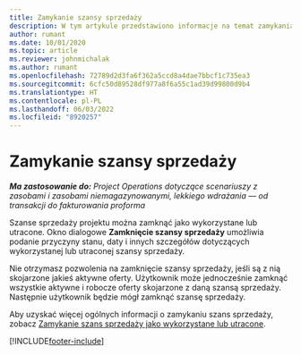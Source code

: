 ```yaml
---
title: Zamykanie szansy sprzedaży
description: W tym artykule przedstawiono informacje na temat zamykania szansy sprzedaży dla projektu.
author: rumant
ms.date: 10/01/2020
ms.topic: article
ms.reviewer: johnmichalak
ms.author: rumant
ms.openlocfilehash: 72789d2d3fa6f362a5ccd8a4dae7bbcf1c735ea3
ms.sourcegitcommit: 6cfc50d89528df977a8f6a55c1ad39d99800d9b4
ms.translationtype: HT
ms.contentlocale: pl-PL
ms.lasthandoff: 06/03/2022
ms.locfileid: "8920257"
---
```

# <a name="close-an-opportunity"></a>Zamykanie szansy sprzedaży

_**Ma zastosowanie do:** Project Operations dotyczące scenariuszy z zasobami i zasobami niemagazynowanymi, lekkiego wdrażania — od transakcji do fakturowania proforma_

Szanse sprzedaży projektu można zamknąć jako wykorzystane lub utracone. Okno dialogowe **Zamknięcie szansy sprzedaży** umożliwia podanie przyczyny stanu, daty i innych szczegółów dotyczących wykorzystanej lub utraconej szansy sprzedaży.

Nie otrzymasz pozwolenia na zamknięcie szansy sprzedaży, jeśli są z nią skojarzone jakieś aktywne oferty. Użytkownik może jednocześnie zamknąć wszystkie aktywne i robocze oferty skojarzone z daną szansą sprzedaży. Następnie użytkownik będzie mógł zamknąć szansę sprzedaży.

Aby uzyskać więcej ogólnych informacji o zamykaniu szans sprzedaży, zobacz [Zamykanie szans sprzedaży jako wykorzystane lub utracone](/dynamics365/sales-enterprise/close-opportunity-won-lost-sales).


[!INCLUDE[footer-include](../includes/footer-banner.md)]